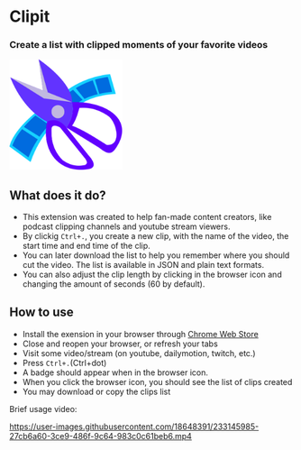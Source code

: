 <html>
    <body>
        <div class="content">
            <div class="document-header">
                <h1>Clipit</h1>
                <h3>Create a list with clipped moments of your favorite videos</h3>
                <img class="icon" src="./icon.png" alt="Clipit - Create livestream clips for later use" width='200px'></img>
            </div>
        </div>
    </body>
</html>

## What does it do?

- This extension was created to help fan-made content creators, like podcast clipping channels and youtube stream viewers.
- By clickig `Ctrl+.`, you create a new clip, with the name of the video, the start time and end time of the clip.
- You can later download the list to help you remember where you should cut the video. The list is available in JSON and plain text formats.
- You can also adjust the clip length by clicking in the browser icon and changing the amount of seconds (60 by default).

## How to use
- Install the exension in your browser through [Chrome Web Store](https://chrome.google.com/webstore/category/extensions)
- Close and reopen your browser, or refresh your tabs
- Visit some video/stream (on youtube, dailymotion, twitch, etc.)
- Press `Ctrl+.`(Ctrl+dot)
- A badge should appear when in the browser icon.
- When you click the browser icon, you should see the list of clips created
- You may download or copy the clips list

Brief usage video:

https://user-images.githubusercontent.com/18648391/233145985-27cb6a60-3ce9-486f-9c64-983c0c61beb6.mp4

